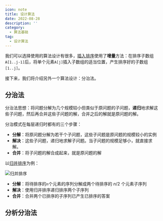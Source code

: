 ```yaml
---
icon: note
title: 设计算法
date: 2022-08-28
description: ''
category:
  - 算法基础
tag:
  - 设计算法
---
```


我们可以选择使用的算法设计有很多，[插入排序](1.插入排序.md)使用了**增量**方法：在排序子数组`A[1..j-1]`后，将单个元素`A[j]`插入子数组的适当位置，产生排序好的子数组`[1..j]`。

接下来，我们将介绍另外一个算法设计：分治法。

## 分治法

分治法思想：将问题分解为几个规模较小但类似于原问题的子问题，**递归**地求解这些子问题，然后再合并这些子问题的解，合并之后的解就是原问题的解。

分治模式在每层递归时都有的三个步骤：

- **分解**：将原问题分解为若干个子问题，这些子问题是原问题的规模较小的实例
- **解决**：这些子问题，递归地求解子问题。当子问题的规模足够小，就直接求解。
- **合并**：将子问题的解合成起来，就是原问题的解

以[归并排序](5.%E5%BD%92%E5%B9%B6%E6%8E%92%E5%BA%8F.md)为例：

![归并排序](https://cdn.jsdelivr.net/gh/Buzhifanji/imgs-store/blog/20220910112123.png)

- **分解**：将待排序的`n`个元素的序列分解成两个待排序的 $n/2$ 个元素子序列 
- **解决**：使用归并排序递归排序两个子序列
- **合并**：合并两个已排序的子序列已产生已排序的答案

## 分析分治法
